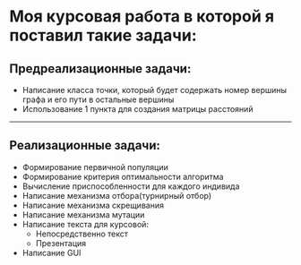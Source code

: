 # Моя курсовая работа в которой я поставил такие задачи:
## Предреализационные задачи:
+ Написание класса точки, который будет содержать номер вершины графа и его пути в остальные вершины
+ Использование 1 пункта для создания матрицы расстояний
---
## Реализационные задачи:
+ Формирование первичной популяции
+ Формирование критерия оптимальности алгоритма
+ Вычисление приспособленности для каждого индивида
+ Написание механизма отбора(турнирный отбор)
+ Написание механизма скрещивания
+ Написание механизма мутации
+ Написание текста для курсовой:
    - Непосредственно текст
    - Презентация
+ Написание GUI
